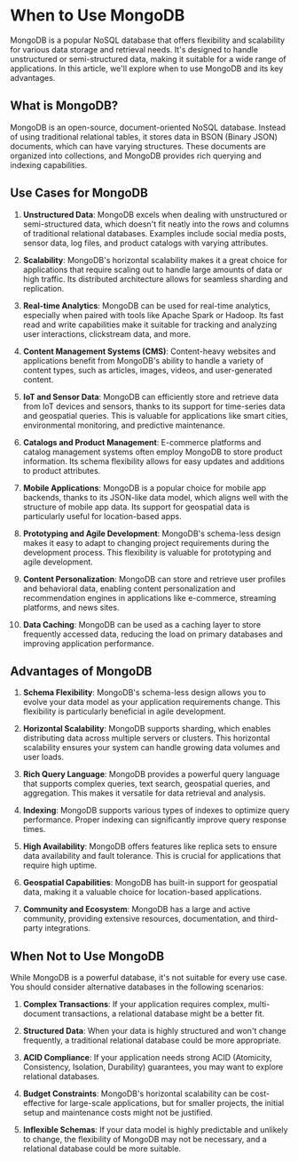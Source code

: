 # When to Use MongoDB

MongoDB is a popular NoSQL database that offers flexibility and scalability for various data storage and retrieval
needs. It's designed to handle unstructured or semi-structured data, making it suitable for a wide range of
applications. In this article, we'll explore when to use MongoDB and its key advantages.

## What is MongoDB?

MongoDB is an open-source, document-oriented NoSQL database. Instead of using traditional relational tables, it stores
data in BSON (Binary JSON) documents, which can have varying structures. These documents are organized into collections,
and MongoDB provides rich querying and indexing capabilities.

## Use Cases for MongoDB

1. **Unstructured Data**: MongoDB excels when dealing with unstructured or semi-structured data, which doesn't fit
   neatly into the rows and columns of traditional relational databases. Examples include social media posts, sensor
   data, log files, and product catalogs with varying attributes.

2. **Scalability**: MongoDB's horizontal scalability makes it a great choice for applications that require scaling out
   to handle large amounts of data or high traffic. Its distributed architecture allows for seamless sharding and
   replication.

3. **Real-time Analytics**: MongoDB can be used for real-time analytics, especially when paired with tools like Apache
   Spark or Hadoop. Its fast read and write capabilities make it suitable for tracking and analyzing user interactions,
   clickstream data, and more.

4. **Content Management Systems (CMS)**: Content-heavy websites and applications benefit from MongoDB's ability to
   handle a variety of content types, such as articles, images, videos, and user-generated content.

5. **IoT and Sensor Data**: MongoDB can efficiently store and retrieve data from IoT devices and sensors, thanks to its
   support for time-series data and geospatial queries. This is valuable for applications like smart cities,
   environmental monitoring, and predictive maintenance.

6. **Catalogs and Product Management**: E-commerce platforms and catalog management systems often employ MongoDB to
   store product information. Its schema flexibility allows for easy updates and additions to product attributes.

7. **Mobile Applications**: MongoDB is a popular choice for mobile app backends, thanks to its JSON-like data model,
   which aligns well with the structure of mobile app data. Its support for geospatial data is particularly useful for
   location-based apps.

8. **Prototyping and Agile Development**: MongoDB's schema-less design makes it easy to adapt to changing project
   requirements during the development process. This flexibility is valuable for prototyping and agile development.

9. **Content Personalization**: MongoDB can store and retrieve user profiles and behavioral data, enabling content
   personalization and recommendation engines in applications like e-commerce, streaming platforms, and news sites.

10. **Data Caching**: MongoDB can be used as a caching layer to store frequently accessed data, reducing the load on
    primary databases and improving application performance.

## Advantages of MongoDB

1. **Schema Flexibility**: MongoDB's schema-less design allows you to evolve your data model as your application
   requirements change. This flexibility is particularly beneficial in agile development.

2. **Horizontal Scalability**: MongoDB supports sharding, which enables distributing data across multiple servers or
   clusters. This horizontal scalability ensures your system can handle growing data volumes and user loads.

3. **Rich Query Language**: MongoDB provides a powerful query language that supports complex queries, text search,
   geospatial queries, and aggregation. This makes it versatile for data retrieval and analysis.

4. **Indexing**: MongoDB supports various types of indexes to optimize query performance. Proper indexing can
   significantly improve query response times.

5. **High Availability**: MongoDB offers features like replica sets to ensure data availability and fault tolerance.
   This is crucial for applications that require high uptime.

6. **Geospatial Capabilities**: MongoDB has built-in support for geospatial data, making it a valuable choice for
   location-based applications.

7. **Community and Ecosystem**: MongoDB has a large and active community, providing extensive resources, documentation,
   and third-party integrations.

## When Not to Use MongoDB

While MongoDB is a powerful database, it's not suitable for every use case. You should consider alternative databases in
the following scenarios:

1. **Complex Transactions**: If your application requires complex, multi-document transactions, a relational database
   might be a better fit.

2. **Structured Data**: When your data is highly structured and won't change frequently, a traditional relational
   database could be more appropriate.

3. **ACID Compliance**: If your application needs strong ACID (Atomicity, Consistency, Isolation, Durability)
   guarantees, you may want to explore relational databases.

4. **Budget Constraints**: MongoDB's horizontal scalability can be cost-effective for large-scale applications, but for
   smaller projects, the initial setup and maintenance costs might not be justified.

5. **Inflexible Schemas**: If your data model is highly predictable and unlikely to change, the flexibility of MongoDB
   may not be necessary, and a relational database could be more suitable.
